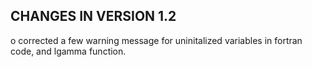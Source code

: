 
CHANGES IN VERSION 1.2
--------------------------

   o corrected a few warning message for uninitalized variables in fortran code, and lgamma function.
